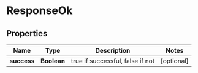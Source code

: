 
# ResponseOk

## Properties
Name | Type | Description | Notes
------------ | ------------- | ------------- | -------------
**success** | **Boolean** | true if successful, false if not |  [optional]



